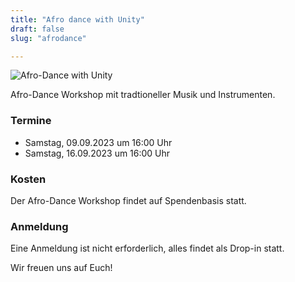 ```yaml
---
title: "Afro dance with Unity"
draft: false
slug: "afrodance"

---
```


![Afro-Dance with Unity](../summer_afrodance.png)

Afro-Dance Workshop mit tradtioneller Musik und Instrumenten.

### Termine
- Samstag, 09.09.2023 um 16:00 Uhr
- Samstag, 16.09.2023 um 16:00 Uhr

### Kosten
Der Afro-Dance Workshop findet auf Spendenbasis statt.

### Anmeldung
Eine Anmeldung ist nicht erforderlich, alles findet als Drop-in statt.

Wir freuen uns auf Euch!